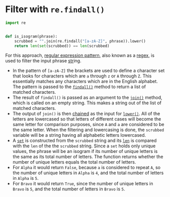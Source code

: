 # Filter with `re.findall()`

```python
import re


def is_isogram(phrase):
    scrubbed = "".join(re.findall("[a-zA-Z]", phrase)).lower()
    return len(set(scrubbed)) == len(scrubbed)

```

For this approach, [regular expression pattern][regex], also known as a [regex][regex-how-to], is used to filter the input phrase [str][str]ing.
- In the pattern of `[a-zA-Z]` the brackets are used to define a character set that looks for characters which are `a` through `z` or `A` through `Z`.
This essentially matches any characters which are in the English alphabet.
The pattern is passed to the [`findall()`][findall] method to return a list of matched characters.
- The result of `findall()` is passed as an argument to the [`join()`][join] method, which is called on an empty string.
This makes a string out of the list of matched characters.
- The output of `join()` is then [chained][method-chaining] as the input for [`lower()`][lower].
All of the letters are lowercased so that letters of different cases will become the same letter for comparison purposes,
since `A` and `a` are considered to be the same letter.
When the filtering and lowercasing is done, the `scrubbed` variable will be a string having all alphabetic letters lowercased.
- A [`set`][set] is constructed from the `scrubbed` string and its [`len`][len] is compared with the `len` of the the `scrubbed` string.
Since a `set` holds only unique values, the phrase will be an isogram if its number of unique letters is the same as its total number of letters.
The function returns whether the number of unique letters equals the total number of letters.
- For `Alpha` it would return `False`, because `a` is considered to repeat `A`, so the number of unique letters in `Alpha` is `4`,
and the total number of letters in `Alpha` is `5`.
- For `Bravo` it would return `True`, since the number of unique letters in `Bravo` is `5`, and the total number of letters in `Bravo` is `5`.


[regex]: https://docs.python.org/3/library/re.html
[regex-how-to]: https://docs.python.org/3/howto/regex.html
[str]: https://docs.python.org/3/library/stdtypes.html#textseq
[findall]: https://docs.python.org/3/library/re.html?#re.findall
[join]: https://docs.python.org/3/library/stdtypes.html?#str.join
[method-chaining]: https://www.tutorialspoint.com/Explain-Python-class-method-chaining
[lower]: https://docs.python.org/3/library/stdtypes.html?highlight=lower#str.lower
[set]: https://docs.python.org/3/library/stdtypes.html?highlight=set#set
[len]: https://docs.python.org/3/library/functions.html?highlight=len#len


